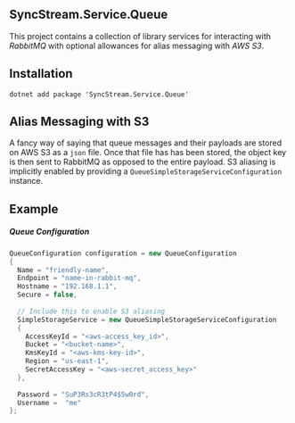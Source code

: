 ﻿## SyncStream.Service.Queue
This project contains a collection of library services
for interacting with *RabbitMQ* with optional allowances
for alias messaging with *AWS S3*.

## Installation
```shell
dotnet add package 'SyncStream.Service.Queue'
```

## Alias Messaging with S3
A fancy way of saying that queue messages and their payloads
are stored on AWS S3 as a `json` file.  Once that file has
has been stored, the object key is then sent to RabbitMQ as
opposed to the entire payload.  S3 aliasing is implicitly
enabled by providing a `QueueSimpleStorageServiceConfiguration`
instance.

## Example

##### Queue Configuration
```csharp
QueueConfiguration configuration = new QueueConfiguration
{
  Name = "friendly-name",
  Endpoint = "name-in-rabbit-mq",
  Hostname = "192.168.1.1",
  Secure = false,
  
  // Include this to enable S3 aliasing
  SimpleStorageService = new QueueSimpleStorageServiceConfiguration
  {
    AccessKeyId = "<aws-access_key_id>",
    Bucket = "<bucket-name>",
    KmsKeyId = "<aws-kms-key-id>",
    Region = "us-east-1",
    SecretAccessKey = "<aws-secret_access_key>"
  },
  
  Password = "SuP3Rs3cR3tP4$5w0rd",
  Username =  "me"
};
```

